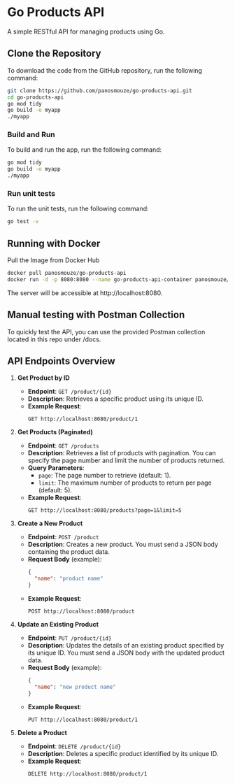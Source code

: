 # Go Products API

A simple RESTful API for managing products using Go.

## Clone the Repository

To download the code from the GitHub repository, run the following command:

```bash
git clone https://github.com/panosmouze/go-products-api.git
cd go-products-api
go mod tidy
go build -o myapp
./myapp
```

### Build and Run
To build and run the app, run the following command:

```bash
go mod tidy
go build -o myapp
./myapp
```

### Run unit tests
To run the unit tests, run the following command:

```bash
go test -v
```

## Running with Docker
Pull the Image from Docker Hub

```bash
docker pull panosmouze/go-products-api 
docker run -d -p 8080:8080 --name go-products-api-container panosmouze/go-products-api
```

The server will be accessible at http://localhost:8080.

## Manual testing with Postman Collection

To quickly test the API, you can use the provided Postman collection located in this repo under /docs.

## API Endpoints Overview

1. **Get Product by ID**
   - **Endpoint**: `GET /product/{id}`
   - **Description**: Retrieves a specific product using its unique ID.
   - **Example Request**:
     ```
     GET http://localhost:8080/product/1
     ```

2. **Get Products (Paginated)**
   - **Endpoint**: `GET /products`
   - **Description**: Retrieves a list of products with pagination. You can specify the page number and limit the number of products returned.
   - **Query Parameters**:
     - `page`: The page number to retrieve (default: 1).
     - `limit`: The maximum number of products to return per page (default: 5).
   - **Example Request**:
     ```
     GET http://localhost:8080/products?page=1&limit=5
     ```

3. **Create a New Product**
   - **Endpoint**: `POST /product`
   - **Description**: Creates a new product. You must send a JSON body containing the product data.
   - **Request Body** (example):
     ```json
     {
       "name": "product name"
     }
     ```
   - **Example Request**:
     ```
     POST http://localhost:8080/product
     ```

4. **Update an Existing Product**
   - **Endpoint**: `PUT /product/{id}`
   - **Description**: Updates the details of an existing product specified by its unique ID. You must send a JSON body with the updated product data.
   - **Request Body** (example):
     ```json
     {
       "name": "new product name"
     }
     ```
   - **Example Request**:
     ```
     PUT http://localhost:8080/product/1
     ```

5. **Delete a Product**
   - **Endpoint**: `DELETE /product/{id}`
   - **Description**: Deletes a specific product identified by its unique ID.
   - **Example Request**:
     ```
     DELETE http://localhost:8080/product/1
     ```

